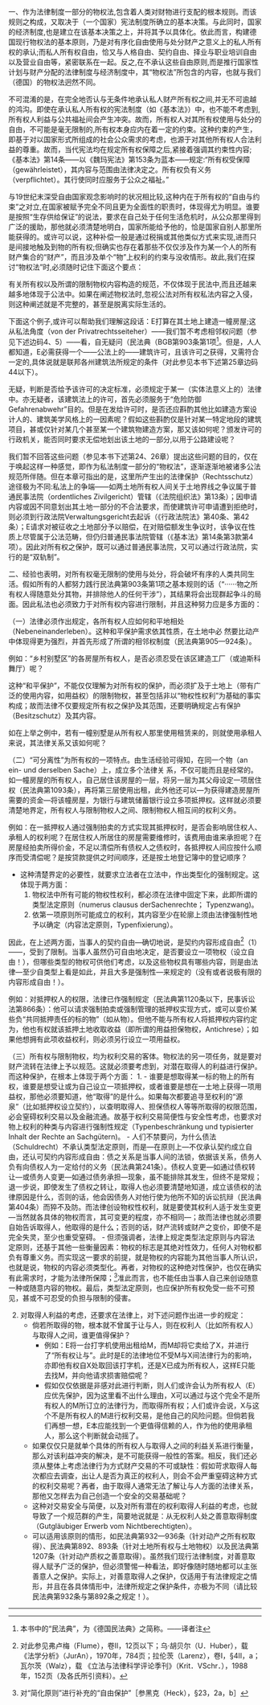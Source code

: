 一、作为法律制度一部分的物权法,包含着人类对财物进行支配的根本规则。而该规则之构成，又取决于（一个国家）宪法制度所确立的基本决策。与此同时，国家的经济制度,也是建立在该基本决策之上，并将其予以具体化。依此而言，构建德国现行物权法的基本原则，乃是对有序化自由使用与处分财产之意义上的私人所有权的承认;而私人所有权自由，恰又与人格自由、契约自由、择业与职业培训自由以及营业自由等，紧密联系在一起。反之,在不承认这些自由原则,而是推行国家性计划与财产分配的法律制度与经济制度中，其“物权法”所包含的内容，也就与我们（德国）的物权法迥然不同。

不可混淆的是，在完全地否认与无条件地承认私人财产所有权之间,并无不可逾越的鸿沟。即使在承认私人所有权的宪法制度（如《基本法》）中，也不能不考虑到,所有权人利益与公共福祉间会产生冲突。故而，所有权人对其所有权使用与处分的自由，不可能是毫无限制的,所有权本身应内在着一定的约束。这种约束的产生，即基于对以国家形式所组成的社会公众需求的考虑，也源于对其他所有权人合法利益的尊重。故而，当代宪法均在规定所有权保障之后,紧接着强调其约束性内容;《基本法》第14条——以《魏玛宪法》第153条为蓝本——规定:“所有权受保障（gewährleistet），其内容与范围由法律决定之。所有权负有义务（verpflichtet）。其行使同时应服务于公众之福祉。”

与19世纪末深受自由国家观念影响时的状况相比较,这种内在于所有权的“自由与约束”之对立,在国家被赋予完全不同且更为全面性的职责时，体现得尤为明显。谁要是按照“生存供给保证”的说法，要求在自己处于任何生活危机时，从公众那里得到广泛的援助，那他就必须清楚地明白，国家所能给予他的，恰是国家自别人那里所能获得的。或许可以说，这种补偿一般是通过税捐或其他类似方式来实现,进而只是间接地触及到物的所有权;但确实也存在着那些不仅仅涉及作为某一个人的所有财产集合的“财产”，而且涉及单个“物”上权利的约束与没收情形。故此,我们在探讨“物权法”时,必须随时记住下面这个要点：

有关所有权以及所谓的限制物权内容构造的规范，不仅体现于民法中,而且还越来越多地体现于公法中。如果在阐述物权法时,忽视公法对所有权私法内容之入侵，则这种阐述就是不完整的，甚至是脱离实际生活的。

下面这个例子,或许可以帮助我们理解这段话：E打算在其土地上建造一幢房屋;这从私法角度（von der Privatrechtsseiteher）——我们暂不考虑相邻权问题（参见下述边码4、5）——看，自无疑问（民法典（BGB第903条第1项[^1]。但是，人人都知道，E必需获得一个——公法上的——建筑许可，且该许可之获得，又需符合一定的,具体说就是联邦各州建筑法所规定的条件（对此参见本书下述第25章边码44以下）。

[^1]:本书中的“民法典”，为《德国民法典》之简称。——译者注

无疑，判断是否给予该许可的决定标准，必须规定于某一（实体法意义上的）法律中。亦无疑者，该建筑法上的许可，首先必须服务于“危险防御Gefahrenabwehr”目的。但是在发给许可时，是否还应斟酌其他比如建造方案设计人的、建筑美学风格上的一因素呢？假如这些斟酌仅是针对某一特定地段的建筑项目，甚或仅针对某几个甚至某一个建筑物建造方案，那又该如何呢？颁发许可的行政机关，能否同时要求无偿地划出该土地的一部分,以用于公路建设呢？

我们暂不回答这些问题（参见本书下述第24、26章）提出这些问题的目的，仅在于唤起这样一种感觉，即作为私法制度一部分的“物权法”，逐渐逐渐地被诸多公法规范所伴随。但在本章可指出的是，这里所产生出的法律保护（Rechtsschutz）途径极为不同:私法上的争端——如两土地所有权人间关于土地界线之争议属于普通民事法院（ordentliches Zivilgericht）管辖（《法院组织法》第13条）；因申请内容或因不同意划出其土地一部分的不合法要求，而使建筑许可申请遭到拒绝时，则必须到行政法院Verwaltungsgericht去起诉（《行政法院法》第40条、第42条）；E请求对被征收之土地部分予以赔偿，在对赔偿额发生争议时，该争议在性质上尽管属于公法范畴，但仍归普通民事法院管辖（《基本法》第14条第3款第4项）。因此对所有权之保护，既可以通过普通民事法院，又可以通过行政法院，实行的是“双轨制”。

二、经验也表明，对所有权毫无限制的使用与处分，将会破坏有序的人类共同生活。假如所有的人都努力践行民法典第903条第1项之基本规则的话（“······物之所有权人得随意处分其物，并排除他人的任何干涉”），其结果将会出现群起争斗的局面。因此私法也必须致力于对所有权内容进行限制，并且这种努力应是多方面的：

（一）法律必须作出规定，各所有权人应如何和平地相处（Nebeneinanderleben）。这种和平保护需求依其性质，在土地中必 然要比动产中体现得更为强烈，并首先形成了所谓的相邻权制度（民法典第905—924条）。

例如：“乡村别墅区”的各房屋所有权人，是否必须忍受在该区建造工厂（或迪斯科舞厅）呢？

这种“和平保护”，不能仅仅理解为对所有权的保护，而必须扩及于土地上（带有广泛的使用内容，如用益权）的限制物权，甚至包括非以“物权性权利”为基础的事实构成；故而法律不仅要规定所有权之保护及其范围，还要明确规定占有保护（Besitzschutz）及其内容。

如在上举之例中，若有一幢别墅是从所有权人那里使用租赁来的，则就使用承租人来说，其法律关系又该如何呢？

（二）“可分离性”为所有权的一项特点。由生活经验可得知，在同一个物（an ein- und derselben Sache）上，成立多个法律关 系，不仅可能而且是经常的。如一幢房屋的所有权人，自己居住该房屋的一层，将另一层为其父母设定一项居住权（民法典第1093条），再将第三层使用出租，此外他还可以—为获得建造房屋所需要的资金—将该幢房屋，为银行与建筑储蓄银行设立多项抵押权。这样就必须要清楚地界定，所有权人与限制物权人之间、限制物权人相互间的权利义务。

例如：在一抵押权人通过强制拍卖的方式实现其抵押权时，是否会影响居住权人、承租人的权利呢？在居住权人所居住的房屋需要维修时，该费用由谁来承担呢？在房屋经拍卖所得价金，不足以清偿所有债权人之债权时，各抵押权人间应按什么顺序而受清偿呢？是按贷款提供之时间顺序，还是按土地登记簿中的登记顺序？

- 这种清楚界定的必要性，就要求立法者在立法中，作出类型化的强制规定。这体现于两方面：
	1. 物权法中所有可能的物权性权利，都必须在法律中固定下来，此即所谓的类型法定原则（numerus clausus derSachenrechte； Typenzwang)。
	2. 依第一项原则所可能成立的权利，其内容至少在轮廓上须由法律强制性地予以确定（内容法定原则，Typenfixierung）。

因此，在上述两方面，当事人的契约自由—确切地说，是契约内容形成自由[^2]（1）——，受到了限制。当事人虽然仍可自由地决定，是否要设立一项物权（设立自由！），但哪些类型的物权可供他们考虑，以及这些物权具有哪些内容，则是由法律—至少自类型上看是如此，并且大多是强制性—来规定的（没有或者说极有限的内容形成自由！）。

[^2]:对此参见弗卢梅（Flume），卷II，12页以下；乌·胡贝尔（U．Huber），载《法学分析》（JurAn），1970年，784页；拉伦茨（Larenz），卷I，§4II，a；瓦尔茨（Walz），载 《立法与法律科学评论季刊》（Krit．VSchr．），1988年，152页（及各氏所引资料）。

例如：对抵押权人的权限，法律已作强制规定（民法典第1120条以下，民事诉讼法第866条）：他可以请求强制拍卖或强制管理的抵押权实现方式，或可以变价某些负“共同抵押责任的标的物”（如从物）。但他不能与所有权人将抵押权内容约定为，他也有权就该抵押土地收取收益（即所谓的用益担保物权，Antichrese）；如果他想拥有此项收益权利，则必须另行设立一项用益权。



（三）所有权与限制物权，均为权利交易的客体。物权法的另一项任务，就是要对财产流转在法律上予以规范。这就必须要考虑到，对潜在取得人的利益进行保护。而这种保护，在根本上体现于两个方面：
1. 
	- 谁要是想取得某一标的物上的所有权，谁要是想受让或为自己设立一项抵押权，或者谁要是想在一土地上获得一项用益权，那他必须要知道，他“取得”的是什么。如果每次都要追寻至权利的“源泉”（比如抵押权设立契约），以查明取得人、担保债权人等等所取得的权限范围，必会窒碍权利交易以及金融流通。故基于权利交易简便性与安全性考虑，也要求对物上权利的种类与内容进行强制性规定（Typenbeschränkung und typisierter Inhalt der Rechte an Sachgütern)。
	- 人们不禁要问，为什么债法（Schuldrecht）不承认类型法定原则，而是—在原则上—不仅承认契约成立自由，还认可契约内容形成自由：债之关系是当事人间的法锁，依据该关系，债务人负有向债权人为一定给付的义务（民法典第241条）。债权人变更—如通过债权转让—或债务人变更—如通过债务承担—现象，虽不能排除其发生，但终不是常规；退一步说，即使发生了债权之转让，取得人也必须要清楚地知道，成立该债权的法律原因是什么，否则的话，他会因债务人对他行使为他所不知的诉讼抗辩（民法典第404条）而猝不及防。而法律创设物权性权利，就是要使其权利人适于发生变更—当然就各具体的物权而言，其可变更的程度，亦不相同—；故而法律也就必须要自始告诉取得人，他取得的是什么；否则的话，财产流转或财产之变价，即使不是完全失灵，至少也重受窒碍。
	- 但须强调者，法律上规定类型法定原则与内容法定原则，还基于其他一些衡量因素：物权的标志是其绝对性效力，任何人对物权都负有尊重义务。而实现这一要求的前提，就是物权的内容能为其他当事人所认识，也就是说，物权的内容必须类型化。再者，对物权的这种绝对性保护，也仅在确实有此需求时，才能为法律所保障；[^3]准此而言，也不能任由当事人自己来创设随意一种或随意内容的物权。最后，类型法定原则，也应保护所有权免受一些不可预见，甚或不可忍受的负担与限制的侵害。

[^3]:对“简化原则”进行补充的“自由保护”［参黑克（Heck），§23，2a，b］

2. 对取得人利益的考虑，还要求在法律上，对下述问题作出进一步的规定：
	- 倘若所取得的物，根本就不曾属于让与人，则在权利人（比如所有权人）与取得人之间，谁更值得保护？
		- 例如：E将一台打字机使用出租给M，而M却将它卖给了X，并进行了“所有权让与”。此时是E的法律地位不受M与X间法律行为的影响，亦即他有权自X处取回该打字机，还是X已成为所有权人，这样E只能去找M，并向他请求损害赔偿呢？
		- 假如仅仅依据是非感对此进行判断，则人们或许会认为所有权人（E）应优先保护，因为这里看不出什么理由，X可以通过与这个完全不是所有权人的M所订立的法律行为，而取得所有权；人们或许会说，X与这个不是所有权人的M进行权利交易，是他自己的风险问题。但倘若我们再想一想，E本应能找到一个更值得信赖的人，作为他的使用承租人，那么这个判断就会动摇了。
	- 如果仅仅只是就单个具体的所有权人与取得人之间的利益关系进行衡量，那么对该利益冲突的解决，是不可能获得一般性的答案。相反，我们还必须从整体上考虑法律行为方式财产交易的不可或缺性：假如苛求取得人每次都应去调查，出让人是否为真正的权利人，则会不会严重窒碍这种方式的权利交易呢？再者，由于取得人通常无法了解让与人方面的法律关系，那他又怎样去为自己创造一个安全的交易基础呢？
	- 这种对交易安全与简便，以及对所有潜在的权利取得人利益的考虑，也就导致了一个规范群的产生，简要地说就是：从无权利人处之善意取得制度（Gutgläubiger Erwerb vom Nichtberechtigten）。
	- 可以适用该原则的情形，如民法典第932—936条（针对动产之所有权取得）、民法典第892、893条（针对土地所有权与土地物权）以及民法典第1207条（针对动产质权之善意取得）。虽然我们现行法律制度，对善意取得人赋予广泛的保护，但必须警惕一种看法，即好像随时随地都可以主张善意人之保护。实际上，对善意取得人之保护，仅适用于有法律规定之情形，并且在各具体情形中，法律所规定之保护条件，亦极为不同（请比较民法典第932条与第892条之规定！）。
___